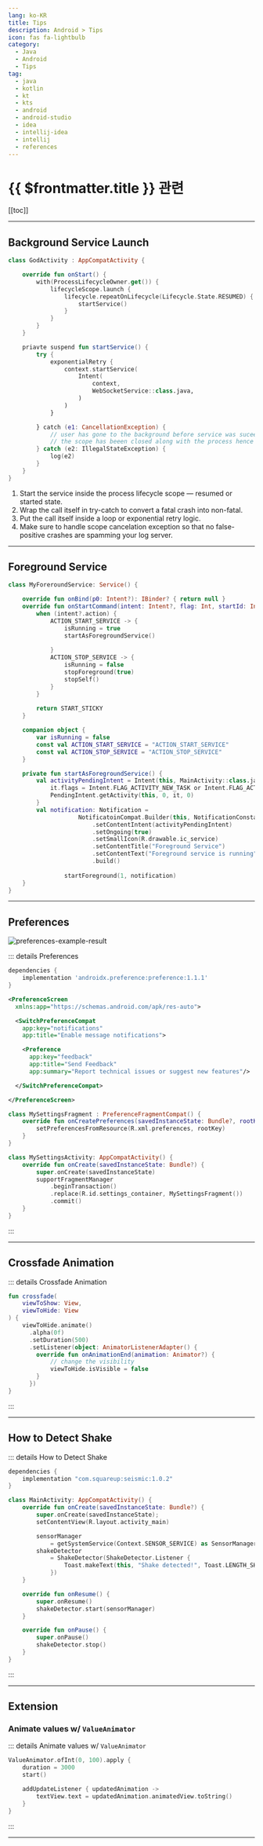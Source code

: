 ```yaml
---
lang: ko-KR
title: Tips
description: Android > Tips
icon: fas fa-lightbulb
category:
  - Java
  - Android
  - Tips
tag:
  - java
  - kotlin
  - kt
  - kts
  - android
  - android-studio
  - idea
  - intellij-idea
  - intellij
  - references
---
```


# {{ $frontmatter.title }} 관련

[[toc]]

---

## Background Service Launch

```kotlin :collpased-lines title="GodActivity.kt"
class GodActivity : AppCompatActivity {

    override fun onStart() {
        with(ProcessLifecycleOwner.get()) {
            lifecycleScope.launch {
                lifecycle.repeatOnLifecycle(Lifecycle.State.RESUMED) {
                    startService()
                }
            }
        }
    }

    priavte suspend fun startService() {
        try {
            exponentialRetry {
                context.startService(
                    Intent(
                        context,
                        WebSocketService::class.java,
                    )
                )
            }

        } catch (e1: CancellationException) {
            // user has gone to the background before service was suceessflly started
            // the scope has beeen closed along with the process hence we cannot start a background service
        } catch (e2: IllegalStateException) {
            log(e2)
        }
    }
}
```

1. Start the service inside the process lifecycle scope — resumed or started state.
2. Wrap the call itself in try-catch to convert a fatal crash into non-fatal.
3. Put the call itself inside a loop or exponential retry logic.
4. Make sure to handle scope cancelation exception so that no false-positive crashes are spamming your log server.

---

## Foreground Service

```kotlin :collpased-lines title="MyForeroundService.kt"
class MyForeroundService: Service() {

    override fun onBind(p0: Intent?): IBinder? { return null }
    override fun onStartCommand(intent: Intent?, flag: Int, startId: Int): Int {
        when (intent?.action) {
            ACTION_START_SERVICE -> {
                isRunning = true
                startAsForegroundService()
                
            }
            ACTION_STOP_SERVICE -> {
                isRunning = false
                stopForeground(true)
                stopSelf()
            }
        }
                   
        return START_STICKY
    }

    companion object {
        var isRunning = false
        const val ACTION_START_SERVICE = "ACTION_START_SERVICE"
        const val ACTION_STOP_SERVICE = "ACTION_STOP_SERVICE"
    }

    private fun startAsForegroundService() {
        val activityPendingIntent = Intent(this, MainActivity::class.java).let {
            it.flags = Intent.FLAG_ACTIVITY_NEW_TASK or Intent.FLAG_ACTIVITY_CLEAR_TASK
            PendingIntent.getActivity(this, 0, it, 0)
        }
        val notification: Notification =
                    NotificatoinCompat.Builder(this, NotificationConstants.SOUND_SERVICE_CHANNEL_ID)
                        .setContentIntent(activityPendingIntent)
                        .setOngoing(true)
                        .setSmallIcon(R.drawable.ic_service)
                        .setContentTitle("Foreground Service")
                        .setContentText("Foreground service is running")
                        .build()
                        
                startForeground(1, notification) 
    }
}

```

---

## Preferences

![preferences-example-result](/images/android/preferences-example-result.jpg)

::: details Preferences

```groovy title="app/build.gradle"
dependencies {
    implementation 'androidx.preference:preference:1.1.1'
}
```

```xml :collapsed-lines title="app/src/main/res/xml/preference.xml"
<PreferenceScreen
  xmlns:app="https://schemas.android.com/apk/res-auto">

  <SwitchPreferenceCompat
    app:key="notifications"
    app:title="Enable message notifications">

    <Preference
      app:key="feedback"
      app:title="Send Feedback"
      app:summary="Report technical issues or suggest new features"/>

  </SwitchPreferenceCompat>

</PreferenceScreen>
```

```kotlin title="MySettingsFragment.kt"
class MySettingsFragment : PreferenceFragmentCompat() {
    override fun onCreatePreferences(savedInstanceState: Bundle?, rootKey: String?) {
        setPreferencesFromResource(R.xml.preferences, rootKey)
    }
}
```

```kotlin title="MySettingsActivity.kt"
class MySettingsActivity: AppCompatActivity() {
    override fun onCreate(savedInstanceState: Bundle?) {
        super.onCreate(savedInstanceState)
        supportFragmentManager
            .beginTransaction()
            .replace(R.id.settings_container, MySettingsFragment())
            .commit()
    }
}
```

:::

---

## Crossfade Animation

<VidStack src="/videos/lang-android/crossfade-animation.mp4" />

::: details Crossfade Animation

```kotlin :collapsed-lines title="Crossfade Animation"
fun crossfade(
    viewToShow: View,
    viewToHide: View
) {
    viewToHide.animate()
      .alpha(0f)
      .setDuration(500)
      .setListener(object: AnimatorListenerAdapter() {
        override fun onAnimationEnd(animation: Animator?) {
            // change the visibility
            viewToHide.isVisible = false
        }
      })
}
```

:::

---

## How to Detect Shake

::: details How to Detect Shake

```groovy title="app/build.gradle"
dependencies {
    implementation "com.squareup:seismic:1.0.2"
}
```

```kotlin :collapsed-lines title="MainActivity.kt"
class MainActivity: AppCompatActivity() {
    override fun onCreate(savedInstanceState: Bundle?) {
        super.onCreate(savedInstanceState);
        setContentView(R.layout.activity_main)

        sensorManager
            = getSystemService(Context.SENSOR_SERVICE) as SensorManager
        shakeDetector 
            = ShakeDetector(ShakeDetector.Listener {
                Toast.makeText(this, "Shake detected!", Toast.LENGTH_SHORT).show()
            })
    }

    override fun onResume() {
        super.onResume()
        shakeDetector.start(sensorManager)
    }

    override fun onPause() {
        super.onPause()
        shakeDetector.stop()
    }
}
```

:::

---

## Extension

### Animate values w/ `ValueAnimator`

::: details Animate values w/ `ValueAnimator`

```kotlin
ValueAnimator.ofInt(0, 100).apply {
    duration = 3000
    start()

    addUpdateListener { updatedAnimation -> 
        textView.text = updatedAnimation.animatedView.toString()
    }
}
```

:::

---

<TagLinks />

[crossfade-animation]: /videos/lang-android/crossfade-animation.mp4